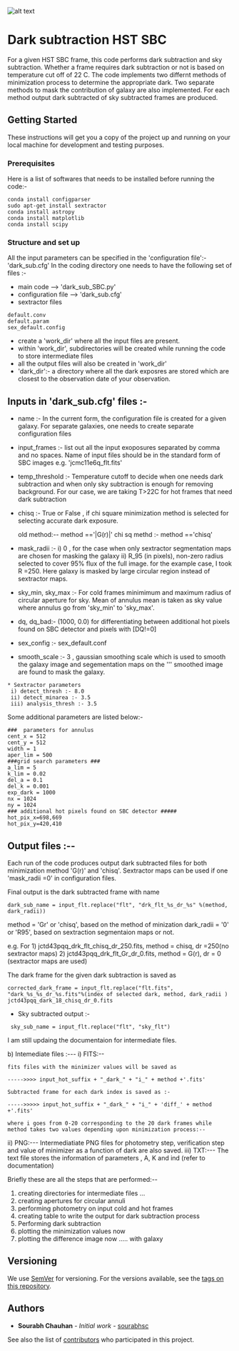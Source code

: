 ![alt text](https://github.com/sourabhsc/dark_subtraction_sbc/]/blob/master/dark.png?raw=true)

# Dark subtraction HST SBC
For a given HST SBC frame, this code performs dark subtraction and sky subtraction. Whether a frame requires dark subtraction or not is based on temperature cut off of 22 C. The code implements two differnt methods of minimization process to determine the appropriate dark. Two separate methods to mask the contribution of galaxy are also implemented. For each method output dark subtracted of sky subtracted frames are produced. 


## Getting Started

These instructions will get you a copy of the project up and running on your local machine for development and testing purposes. 
### Prerequisites

Here is a list of softwares that needs to be installed before running the code:- 

```
conda install configparser
sudo apt-get install sextractor
conda install astropy
conda install matplotlib
conda install scipy
```


### Structure and set up

All the input parameters can be specified in the 'configuration file':- 'dark_sub.cfg'
In the coding directory one needs to have the following set of files :-

 * main code --> 'dark_sub_SBC.py'
 * configuration file --> 'dark_sub.cfg'
 * sextractor files
 ```
 default.conv
 default.param
 sex_default.config
```

* create a 'work_dir' where all the input files are present. 
* within 'work_dir', subdirectories will be created while running the code to store intermediate files
* all the output files will also be created in 'work_dir'
* 'dark_dir':- a directory where all the dark exposres are stored which are closest to the observation date of your observation.

## Inputs in 'dark_sub.cfg' files :-
* name :- In the current form, the configuration file is created for a given galaxy. For separate galaxies, one needs to create separate configuration files
* input_frames :- list out all the input exoposures separated by comma and no spaces. Name of input files should be in the standard form of SBC images e.g. 'jcmc11e6q_flt.fits'
* temp_threshold :- Temperature cutoff to decide when one needs dark subtraction and when only sky subtraction is enough for removing background. For our case, we are taking T>22C for hot frames that need dark subtraction
* chisq :- True or False , if chi square minimization method is selected for selecting accurate dark exposure.
	
	 old method:-- method =='|G(r)|'
	 chi sq methd :- method =='chisq'  
	 
* mask_radii :- i) 0 , for the case when only sextractor segmentation maps are chosen for masking the galaxy
		ii) R_95 (in pixels),  non-zero radius selected to cover 95% flux of the full image. for the example case, I took R =250. Here galaxy is masked by large circular region instead of sextractor maps.
* sky_min, sky_max :- For cold frames minimimum and maximum radius of circular aperture for sky. Mean of annulus mean is 		      taken as sky value where annulus go from 'sky_min' to 'sky_max'.
* dq, dq_bad:- (1000, 0.0) for differentiating between additional hot pixels found on SBC detector and pixels with [DQ!=0]

* sex_config :- sex_default.conf

* smooth_scale :- 3 , gaussian smoothing scale which is used to smooth the galaxy image and segementation maps on the 	'''			smoothed image are found to mask the galaxy.
```
* Sextractor parameters
 i) detect_thresh :- 8.0
 ii) detect_minarea :- 3.5
 iii) analysis_thresh :- 3.5
```

Some additional parameters are listed below:-

```
###  parameters for annulus
cent_x = 512
cent_y = 512
width = 1
aper_lim = 500 
###grid search parameters ###
a_lim = 5
k_lim = 0.02
del_a = 0.1
del_k = 0.001
exp_dark = 1000
nx = 1024 
ny = 1024 
### additional hot pixels found on SBC detector #####
hot_pix_x=698,669
hot_pix_y=420,410
```


## Output files :--
Each run of the code produces output dark subtracted files for both minimization method 'G(r)' and 'chisq'. Sextractor maps can be used if one 'mask_radii =0' in configuration files. 

   Final output is the dark subtracted frame with name 
   ```
   dark_sub_name = input_flt.replace("flt", "drk_flt_%s_dr_%s" %(method, dark_radii)) 
   ```
   method = 'Gr' or 'chisq', based on the method of minization
   dark_radii = '0' or 'R95', based on sextraction segmentaion maps or not. 
   
   e.g. For 1)  jctd43pqq_drk_flt_chisq_dr_250.fits, method = chisq, dr =250(no sextractor maps) 
            2)  jctd43pqq_drk_flt_Gr_dr_0.fits, method = G(r), dr = 0 (sextractor maps are used)
   
   The dark frame for the given dark subtraction is saved as 
   
   ```
   corrected_dark_frame = input_flt.replace("flt.fits", "dark_%s_%s_dr_%s.fits"%(index of selected dark, method, dark_radii )
   jctd43pqq_dark_18_chisq_dr_0.fits
   ```
   
   * Sky subtracted output :- 
   ```
    sky_sub_name = input_flt.replace("flt", "sky_flt")
   ```
   
I am still updaing the documentaion for intermediate files.

b) Intemediate files :---
 i) FITS:-- 

    fits files with the minimizer values will be saved as 

	----->>>> input_hot_suffix + "_dark_" + "i_" + method +'.fits'
	
	Subtracted frame for each dark index is saved as :-

	----->>>>> input_hot_suffix + "_dark_" + "i_" + 'diff_' + method +'.fits' 

	where i goes from 0-20 corresponding to the 20 dark frames while  method takes two values depending upon minimization process:--
 ii) PNG:--- 
 	Intermediatiate PNG files for photometry step, verification step and value of minimizer as a function of dark are also saved.
 iii) TXT:---
   The text file stores the information of parameters , A, K and ind (refer to documentation)


Briefly these are all the steps  that are performed:--
1) creating directories for intermediate files ... 
2) creating apertures for circular annuli
3) performing photometry on input cold and hot frames
4) creating table to write the output for dark subtraction process
5) Performing dark subtraction
6) plotting the minimization values now
7) plotting the difference image now ..... with galaxy



## Versioning

We use [SemVer](http://semver.org/) for versioning. For the versions available, see the [tags on this repository](https://github.com/your/project/tags). 

## Authors

* **Sourabh Chauhan** - *Initial work* - [sourabhsc](https://github.com/sourabhsc)

See also the list of [contributors](https://github.com/your/project/contributors) who participated in this project.




